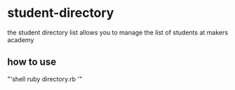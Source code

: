 # student-directory

the student directory list allows you to manage the list of students at makers academy

## how to use ##

"'shell
ruby directory.rb
'" 
